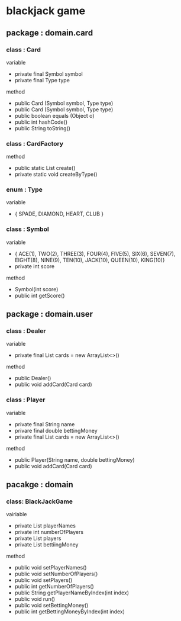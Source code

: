 # blackjack game
## package : domain.card
### class : Card
variable
- private final Symbol symbol
- private final Type type
	
method
- public Card (Symbol symbol, Type type)
- public Card (Symbol symbol, Type type)
- public boolean equals (Object o)
- public int hashCode()
- public String toString()

### class : CardFactory
method
- public static List<Card> create()
- private static void createByType()
	
### enum : Type
variable
- { SPADE, DIAMOND, HEART, CLUB }

### class : Symbol
variable
- { ACE(1), TWO(2), THREE(3), FOUR(4), FIVE(5), SIX(6),
		 SEVEN(7), EIGHT(8), NINE(9), TEN(10), JACK(10), QUEEN(10), KING(10)}
- private int score
	
method
- Symbol(int score)
- public int getScore()
	
## package : domain.user
### class : Dealer
variable
- private final List<Card> cards  = new ArrayList<>()
	
method
- public Dealer()
- public void addCard(Card card)

### class : Player
variable
- private final String name
- privare final double bettingMoney
- private final List<Card> cards = new ArrayList<>()
	
method
- public Player(String name, double bettingMoney)
- public void addCard(Card card)

## pacakge : domain
### class: BlackJackGame
vairiable
- private List<String> playerNames
- private int numberOfPlayers
- private List<Player> players
- private List<Integer> bettiingMoney

method
- public void setPlayerNames()
- public void setNumberOfPlayers()
- public void setPlayers()
- public int getNumberOfPlayers()
- public String getPlayerNameByIndex(int index)
- public void run()
- public void setBettingMoney()
- public int getBettingMoneyByIndex(int index)